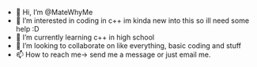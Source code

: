 - 👋 Hi, I’m @MateWhyMe
- 👀 I’m interested in coding in c++ im kinda new into this so ill need some help :D
- 🌱 I’m currently learning c++ in high school
- 💞️ I’m looking to collaborate on like everything, basic coding and stuff
- 📫 How to reach me-> send me a message  or just email me.

<!---
MateWhyMe/MateWhyMe is a ✨ special ✨ repository because its `README.md` (this file) appears on your GitHub profile.
You can click the Preview link to take a look at your changes.
--->
